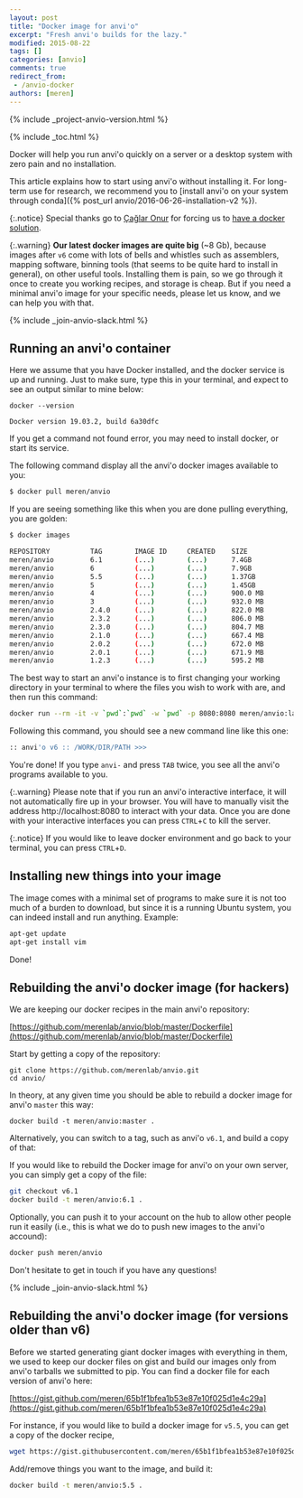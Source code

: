 ```yaml
---
layout: post
title: "Docker image for anvi'o"
excerpt: "Fresh anvi'o builds for the lazy."
modified: 2015-08-22
tags: []
categories: [anvio]
comments: true
redirect_from:
 - /anvio-docker
authors: [meren]
---
```


{% include _project-anvio-version.html %}

{% include _toc.html %}

Docker will help you run anvi'o quickly on a server or a desktop system with zero pain and no installation.

This article explains how to start using anvi'o without installing it. For long-term use for research, we recommend you to [install anvi'o on your system through conda]({% post_url anvio/2016-06-26-installation-v2 %}).

{:.notice}
Special thanks go to [Çağlar Onur](https://twitter.com/caglar10ur) for forcing us to [have a docker solution](https://github.com/meren/anvio/pull/191).

{:.warning}
**Our latest docker images are quite big** (~8 Gb), because images after `v6` come with lots of bells and whistles such as assemblers, mapping software, binning tools (that seems to be quite hard to install in general), on other useful tools. Installing them is pain, so we go through it once to create you working recipes, and storage is cheap. But if you need a minimal anvi'o image for your specific needs, please let us know, and we can help you with that.

{% include _join-anvio-slack.html %}

## Running an anvi'o container

Here we assume that you have Docker installed, and the docker service is up and running. Just to make sure, type this in your terminal, and expect to see an output similar to mine below:

```
docker --version

Docker version 19.03.2, build 6a30dfc
```

If you get a command not found error, you may need to install docker, or start its service.

The following command display all the anvi'o docker images available to you:

``` bash
$ docker pull meren/anvio
```

If you are seeing something like this when you are done pulling everything, you are golden:

``` bash
$ docker images

REPOSITORY          TAG        IMAGE ID     CREATED    SIZE
meren/anvio         6.1        (...)        (...)      7.4GB
meren/anvio         6          (...)        (...)      7.9GB
meren/anvio         5.5        (...)        (...)      1.37GB
meren/anvio         5          (...)        (...)      1.45GB
meren/anvio         4          (...)        (...)      900.0 MB
meren/anvio         3          (...)        (...)      932.0 MB
meren/anvio         2.4.0      (...)        (...)      822.0 MB
meren/anvio         2.3.2      (...)        (...)      806.0 MB
meren/anvio         2.3.0      (...)        (...)      804.7 MB
meren/anvio         2.1.0      (...)        (...)      667.4 MB
meren/anvio         2.0.2      (...)        (...)      672.0 MB
meren/anvio         2.0.1      (...)        (...)      671.9 MB
meren/anvio         1.2.3      (...)        (...)      595.2 MB
```

The best way to start an anvi'o instance is to first changing your working directory in your terminal to where the files you wish to work with are, and then run this command:

``` bash
docker run --rm -it -v `pwd`:`pwd` -w `pwd` -p 8080:8080 meren/anvio:latest
```

Following this command, you should see a new command line like this one:

``` bash
:: anvi'o v6 :: /WORK/DIR/PATH >>>
```

You're done! If you type `anvi-` and press `TAB` twice, you see all the anvi'o programs available to you.

{:.warning}
Please note that if you run an anvi'o interactive interface, it will not automatically fire up in your browser. You will have to manually visit the address http://localhost:8080 to interact with your data. Once you are done with your interactive interfaces you can press `CTRL`+`C` to kill the server.

{:.notice}
If you would like to leave docker environment and go back to your terminal, you can press `CTRL`+`D`.

## Installing new things into your image

The image comes with a minimal set of programs to make sure it is not too much of a burden to download, but since it is a running Ubuntu system, you can indeed install and run anything. Example:

``` bash
apt-get update
apt-get install vim
```

Done!

## Rebuilding the anvi'o docker image (for hackers)

We are keeping our docker recipes in the main anvi'o repository:

[https://github.com/merenlab/anvio/blob/master/Dockerfile](https://github.com/merenlab/anvio/blob/master/Dockerfile)

Start by getting a copy of the repository:

```
git clone https://github.com/merenlab/anvio.git
cd anvio/
```

In theory, at any given time you should be able to rebuild a docker image for anvi'o `master` this way:

```
docker build -t meren/anvio:master .
```

Alternatively, you can switch to a tag, such as anvi'o `v6.1`, and build a copy of that:

If you would like to rebuild the Docker image for anvi'o on your own server, you can simply get a copy of the file:

``` bash
git checkout v6.1
docker build -t meren/anvio:6.1 .
```

Optionally, you can push it to your account on the hub to allow other people run it easily (i.e., this is what we do to push new images to the anvi'o accound):

``` bash
docker push meren/anvio
```

Don't hesitate to get in touch if you have any questions!

{% include _join-anvio-slack.html %}


## Rebuilding the anvi'o docker image (for versions older than v6)

Before we started generating giant docker images with everything in them, we used to keep our docker files on gist and build our images only from anvi'o tarballs we submitted to pip. You can find a docker file for each version of anvi'o here:

[https://gist.github.com/meren/65b1f1bfea1b53e87e10f025d1e4c29a](https://gist.github.com/meren/65b1f1bfea1b53e87e10f025d1e4c29a)

For instance, if you would like to build a docker image for `v5.5`, you can get a copy of the docker recipe,

``` bash
wget https://gist.githubusercontent.com/meren/65b1f1bfea1b53e87e10f025d1e4c29a/raw/b0a841c4be8873ba73faba217e798d3d9e207823/Dockerfile_v5.5.sh -O Dockerfile
```

Add/remove things you want to the image, and build it:

``` bash
docker build -t meren/anvio:5.5 .
```

